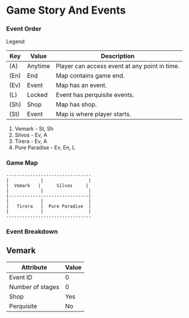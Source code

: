 # Game Story And Events

### Event Order
Legend

| Key | Value | Description |
|-----|-------|-------------|
| (A) | Anytime | Player can access event at any point in time. |
| (En) | End | Map contains game end. |
| (Ev) | Event | Map has an event. |
| (L)  | Locked | Event has perquisite events. |
| (Sh) | Shop | Map has shop. |
| (St) | Event | Map is where player starts. |

1. Vemark - St, Sh
2. Silvos - Ev, A
3. Tirera - Ev, A
4. Pure Paradise - Ev, En, L

### Game Map

```Plain
--------------------------------
|            |                 |
|  Vemark   |      Silvos     |
|            |                 |
|------------------------------|
|            |                 |
|   Tirera   |  Pure Paradise  |
|            |                 |
--------------------------------
```   

### Event Breakdown

## Vemark

| Attribute | Value |
|-----|-------|
| Event ID | 0 |
| Number of stages | 0 | 
| Shop | Yes |
| Perquisite | No |

